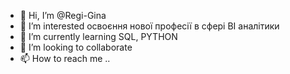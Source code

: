 - 👋 Hi, I’m @Regi-Gina
- 👀 I’m interested  освоєння нової професії  в сфері  BI  аналітики
- 🌱 I’m currently learning  SQL, PYTHON
- 💞️ I’m looking to collaborate 
- 📫 How to reach me ..

<!---
Regi-Gina/Regi-Gina is a ✨ special ✨ repository because its `README.md` (this file) appears on your GitHub profile.
You can click the Preview link to take a look at your changes.
--->
